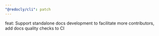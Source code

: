 ```yaml
---
"@redocly/cli": patch
---
```


feat: Support standalone docs development to facilitate more contributors, add docs quality checks to CI
